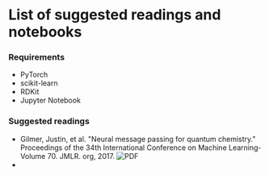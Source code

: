 # List of suggested readings and notebooks

### Requirements
* PyTorch
* scikit-learn
* RDKit
* Jupyter Notebook

### Suggested readings
* Gilmer, Justin, et al. "Neural message passing for quantum chemistry." Proceedings of the 34th International Conference on Machine Learning-Volume 70. JMLR. org, 2017. ![PDF](model.png)
* 
